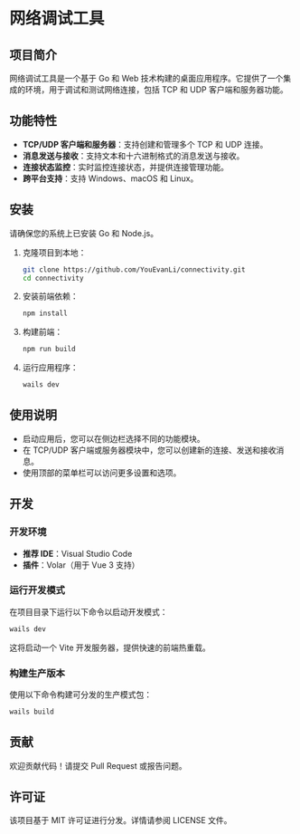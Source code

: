 # 网络调试工具

## 项目简介

网络调试工具是一个基于 Go 和 Web 技术构建的桌面应用程序。它提供了一个集成的环境，用于调试和测试网络连接，包括 TCP 和 UDP 客户端和服务器功能。

## 功能特性

- **TCP/UDP 客户端和服务器**：支持创建和管理多个 TCP 和 UDP 连接。
- **消息发送与接收**：支持文本和十六进制格式的消息发送与接收。
- **连接状态监控**：实时监控连接状态，并提供连接管理功能。
- **跨平台支持**：支持 Windows、macOS 和 Linux。

## 安装

请确保您的系统上已安装 Go 和 Node.js。

1. 克隆项目到本地：
   ```bash
   git clone https://github.com/YouEvanLi/connectivity.git
   cd connectivity
   ```

2. 安装前端依赖：
   ```bash
   npm install
   ```

3. 构建前端：
   ```bash
   npm run build
   ```

4. 运行应用程序：
   ```bash
   wails dev
   ```

## 使用说明

- 启动应用后，您可以在侧边栏选择不同的功能模块。
- 在 TCP/UDP 客户端或服务器模块中，您可以创建新的连接、发送和接收消息。
- 使用顶部的菜单栏可以访问更多设置和选项。

## 开发

### 开发环境

- **推荐 IDE**：Visual Studio Code
- **插件**：Volar（用于 Vue 3 支持）

### 运行开发模式

在项目目录下运行以下命令以启动开发模式：

```bash
wails dev
```

这将启动一个 Vite 开发服务器，提供快速的前端热重载。

### 构建生产版本

使用以下命令构建可分发的生产模式包：

```bash
wails build
```

## 贡献

欢迎贡献代码！请提交 Pull Request 或报告问题。

## 许可证

该项目基于 MIT 许可证进行分发。详情请参阅 LICENSE 文件。

